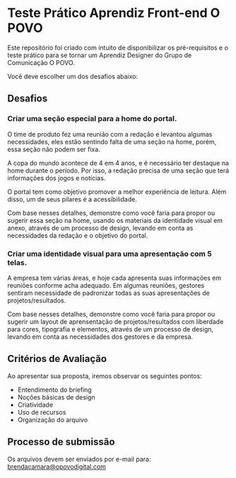 # Teste Prático Aprendiz Front-end O POVO
Este repositório foi criado com intuito de disponibilizar os pré-requisitos e o teste prático para se tornar um Aprendiz Designer do Grupo de Comunicação O POVO.

Você deve escolher um dos desafios abaixo:

## Desafios
### <b>Criar uma seção especial para a home do portal.</b>

O time de produto fez uma reunião com a redação e levantou algumas necessidades, eles estão sentindo falta de uma seção na home, porém, essa seção não podem ser fixa.

A copa do mundo acontece de 4 em 4 anos, e é necessário ter destaque na home durante o período. Por isso, a redação precisa de uma seção que terá informações dos jogos e notícias.

O portal tem como objetivo promover a melhor experiência de leitura. Além disso, um de seus pilares é a acessibilidade.

Com base nesses detalhes, demonstre como você faria para propor ou sugerir essa seção na home, usando os materiais da identidade visual em anexo, através de um processo de design, levando em conta as necessidades da redação e o objetivo do portal.

### <b>Criar uma identidade visual para uma apresentação com 5 telas.</b>

A empresa tem várias áreas, e hoje cada apresenta suas informações em reuniões conforme acha adequado. Em algumas reuniões, gestores sentiram necessidade de padronizar todas as suas apresentações de projetos/resultados. 

Com base nesses detalhes, demonstre como você faria para propor ou sugerir um layout de aprensentação de projetos/resultados com liberdade para cores, tipografia e elementos, através de um processo de design, levando em conta as necessidades dos gestores e da empresa.

## Critérios de Avaliação
Ao apresentar sua proposta, iremos observar os seguintes pontos:
- Entendimento do briefing
- Noções básicas de design
- Criatividade
- Uso de recursos
- Organização do arquivo

## Processo de submissão
Os arquivos devem ser enviados por e-mail para: brendacamara@opovodigital.com
